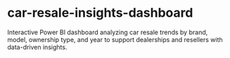 # car-resale-insights-dashboard
Interactive Power BI dashboard analyzing car resale trends by brand, model, ownership type, and year to support dealerships and resellers with data-driven insights.
